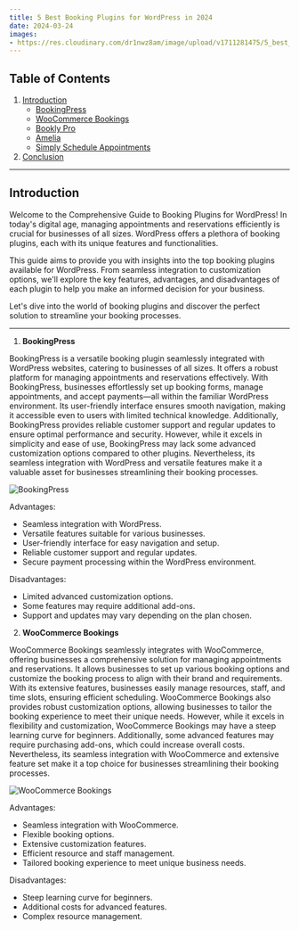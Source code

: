 ```yaml
---
title: 5 Best Booking Plugins for WordPress in 2024
date: 2024-03-24
images:
- https://res.cloudinary.com/dr1nwz8am/image/upload/v1711281475/5_best_booking_plugins_for_wordpress_by_sakibsnaz_gg9vtj.webp
---
```


## Table of Contents
1. [Introduction](#introduction)
    - [BookingPress](#bookingpress)
    - [WooCommerce Bookings](#woocommerce-bookings)
    - [Bookly Pro](#bookly-pro)
    - [Amelia](#amelia)
    - [Simply Schedule Appointments](#simply-schedule-appointments)
2. [Conclusion](#conclusion)

---

## Introduction

Welcome to the Comprehensive Guide to Booking Plugins for WordPress! In today's digital age, managing appointments and reservations efficiently is crucial for businesses of all sizes. WordPress offers a plethora of booking plugins, each with its unique features and functionalities.

This guide aims to provide you with insights into the top booking plugins available for WordPress. From seamless integration to customization options, we'll explore the key features, advantages, and disadvantages of each plugin to help you make an informed decision for your business.

Let's dive into the world of booking plugins and discover the perfect solution to streamline your booking processes.

---

1. **BookingPress**

BookingPress is a versatile booking plugin seamlessly integrated with WordPress websites, catering to businesses of all sizes. It offers a robust platform for managing appointments and reservations effectively. With BookingPress, businesses effortlessly set up booking forms, manage appointments, and accept payments—all within the familiar WordPress environment. Its user-friendly interface ensures smooth navigation, making it accessible even to users with limited technical knowledge. Additionally, BookingPress provides reliable customer support and regular updates to ensure optimal performance and security. However, while it excels in simplicity and ease of use, BookingPress may lack some advanced customization options compared to other plugins. Nevertheless, its seamless integration with WordPress and versatile features make it a valuable asset for businesses streamlining their booking processes.

![BookingPress](https://res.cloudinary.com/dr1nwz8am/image/upload/v1711291998/5-best-booking-plugins-for-wordpress-in-2024-by-sakibsnaz_gdno0e.webp)

Advantages:

- Seamless integration with WordPress.
- Versatile features suitable for various businesses.
- User-friendly interface for easy navigation and setup.
- Reliable customer support and regular updates.
- Secure payment processing within the WordPress environment.

Disadvantages:

- Limited advanced customization options.
- Some features may require additional add-ons.
- Support and updates may vary depending on the plan chosen.


2. **WooCommerce Bookings**

WooCommerce Bookings seamlessly integrates with WooCommerce, offering businesses a comprehensive solution for managing appointments and reservations. It allows businesses to set up various booking options and customize the booking process to align with their brand and requirements. With its extensive features, businesses easily manage resources, staff, and time slots, ensuring efficient scheduling. WooCommerce Bookings also provides robust customization options, allowing businesses to tailor the booking experience to meet their unique needs. However, while it excels in flexibility and customization, WooCommerce Bookings may have a steep learning curve for beginners. Additionally, some advanced features may require purchasing add-ons, which could increase overall costs. Nevertheless, its seamless integration with WooCommerce and extensive feature set make it a top choice for businesses streamlining their booking processes.

![WooCommerce Bookings](https://res.cloudinary.com/dr1nwz8am/image/upload/v1711292161/5-best-booking-plugins-for-wordpress-in-2024-by-sakibsnaz-woocommerce_j3rpmx.webp)

Advantages:

- Seamless integration with WooCommerce.
- Flexible booking options.
- Extensive customization features.
- Efficient resource and staff management.
- Tailored booking experience to meet unique business needs.

Disadvantages:

- Steep learning curve for beginners.
- Additional costs for advanced features.
- Complex resource management.
